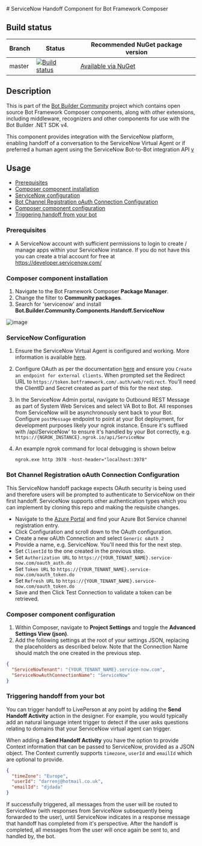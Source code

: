 ﻿﻿# ServiceNow Handoff Component for Bot Framework Composer

## Build status
| Branch | Status | Recommended NuGet package version |
| ------ | ------ | ------ |
| master | [![Build status](https://ci.appveyor.com/api/projects/status/b9123gl3kih8x9cb?svg=true)](https://ci.appveyor.com/project/garypretty/botbuilder-community) | [Available via NuGet](https://www.nuget.org/packages/Bot.Builder.Community.Components.Handoff.ServiceNow/) |

## Description

This is part of the [Bot Builder Community](https://github.com/botbuildercommunity) project which contains open source Bot Framework Composer components, along with other extensions, including middleware, recognizers and other components for use with the Bot Builder .NET SDK v4.

This component provides integration with the ServiceNow platform, enabling handoff of a conversation to the ServiceNow Virtual Agent or if preferred a human agent using the ServiceNow Bot-to-Bot integration API [v](https://docs.servicenow.com/bundle/paris-now-intelligence/page/administer/virtual-agent/concept/bot2bot.html)

## Usage

* [Prerequisites](#prerequisites)
* [Composer component installation](#composer-component-installation)
* [ServiceNow configuration](#servicenow-configuration)
* [Bot Channel Registration oAuth Connection Configuration](#bot-channel-registrator-oauth-connection-configuration)
* [Composer component configuration](#composer-component-configuration)
* [Triggering handoff from your bot](#triggering-handoff-from-your-bot)

### Prerequisites

* A ServiceNow account with sufficient permissions to login to create / manage apps within your ServiceNow instance. If you do not have this you can create a trial account for free at https://developer.servicenow.com/

### Composer component installation

1. Navigate to the Bot Framework Composer **Package Manager**.
2. Change the filter to **Community packages**.
3. Search for 'servicenow' and install **Bot.Builder.Community.Components.Handoff.ServiceNow**

![image](https://user-images.githubusercontent.com/3900649/115234449-f3fe2580-a110-11eb-95f4-e549cd14ceea.png)

### ServiceNow Configuration

1. Ensure the ServiceNow Virtual Agent is configured and working. More information is available [here](https://docs.servicenow.com/bundle/paris-now-intelligence/page/administer/virtual-agent/task/install-virtual-agent-api.html). 
2. Configure OAuth as per the documentation [here](https://docs.servicenow.com/bundle/paris-platform-administration/page/administer/security/task/t_SettingUpOAuth.html) and ensure you `Create an endpoint for external clients`. When prompted set the Redirect URL to `https://token.botframework.com/.auth/web/redirect`. You'll need the ClientID and Secret created as part of this for the next step. 
3. In the ServiceNow Admin portal, navigate to Outbound REST Message as part of System Web Services and select VA Bot to Bot. All responses from ServiceNow will be asynchronously sent back to your Bot.  Configure `postMessage` endpoint to point at your Bot deployment, for development purposes likely your ngrok instance. Ensure it's suffixed with /api/ServiceNow' to ensure it's handled by your Bot correctly, e.g. `https://{NGROK_INSTANCE}.ngrok.io/api/ServiceNow`
4. An example ngrok command for local debugging is shown below
 
    ```
    ngrok.exe http 3978 -host-header="localhost:3978"
    ```

### Bot Channel Registration oAuth Connection Configuration

This ServiceNow handoff package expects OAuth security is being used and therefore users will be prompted to authenticate to ServiceNow on their first handoff. ServiceNow supports other authentication types which you can implement by cloning this repo and making the requisite changes.

- Navigate to the [Azure Portal](https://portal.azure.com) and find your Azure Bot Service channel registration entry.
- Click Configuration and scroll down to the OAuth configuration.
- Create a new oAUth Connection and select `Generic oAuth 2`
- Provide a name, e.g. ServiceNow. You'll need this for the next step.
- Set `ClientId` to the one created in the previous step.
- Set `Authorization URL` to `https://{YOUR_TENANT_NAME}.service-now.com/oauth_auth.do`
- Set `Token URL` to `https://{YOUR_TENANT_NAME}.service-now.com/oauth_token.do`
- Set `Refresh URL` to `https://{YOUR_TENANT_NAME}.service-now.com/oauth_token.do`
- Save and then Click Test Connection to validate a token can be retrieved.


### Composer component configuration

1. Within Composer, navigate to **Project Settings** and toggle the **Advanced Settings View (json)**.
2. Add the following settings at the root of your settings JSON, replacing the placeholders as described below. Note that the Connection Name should match the one created in the previous step.

```json
{
  "ServiceNowTenant": "{YOUR_TENANT_NAME}.service-now.com",
  "ServiceNowAuthConnectionName": "ServiceNow"
}
```

### Triggering handoff from your bot

You can trigger handoff to LivePerson at any point by adding the **Send Handoff Activity** action in the designer. For example, you would typically add an natural language intent trigger to detect if the user asks questions relating to domains that your ServiceNow virtual agent can trigger.

When adding a **Send Handoff Activity** you have the option to provide Context information that can be passed to ServiceNow, provided as a JSON object. The Context currently supports `timezone`, `userId` and `emailId` which are optional to provide.

```json
{
  "timeZone": "Europe",
  "userId": "darrenj@hotmail.co.uk",
  "emailId": "djdada"
}
```

If successfully triggered, all messages from the user will be routed to ServiceNow (with responses from ServiceNow subsequently being forwarded to the user), until ServiceNow indicates in a response message that handoff has completed from it's perspective. After the handoff is completed, all messages from the user will once again be sent to, and handled by, the bot.
